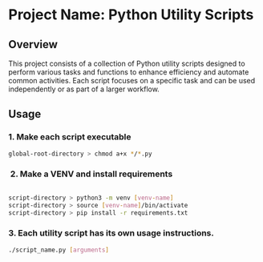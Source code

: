 # Project Name: Python Utility Scripts

## Overview

This project consists of a collection of Python utility scripts designed to perform various tasks and functions to enhance efficiency and automate common activities. Each script focuses on a specific task and can be used independently or as part of a larger workflow.


## Usage
### 1. Make each script executable ###
```bash
global-root-directory > chmod a+x */*.py
```
###  2. Make a VENV and install requirements ###
```bash

script-directory > python3 -m venv [venv-name]
script-directory > source [venv-name]/bin/activate
script-directory > pip install -r requirements.txt

```
### 3. Each utility script has its own usage instructions. ###

```bash
./script_name.py [arguments]
```
